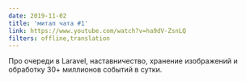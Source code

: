 ```yaml
---
date: 2019-11-02
title: 'митап чата #1'
link: https://www.youtube.com/watch?v=ha9dV-ZsnLQ
filters: offline,translation
---
```


Про очереди в Laravel, наставничество, хранение изображений и обработку 30+ миллионов событий в сутки.
